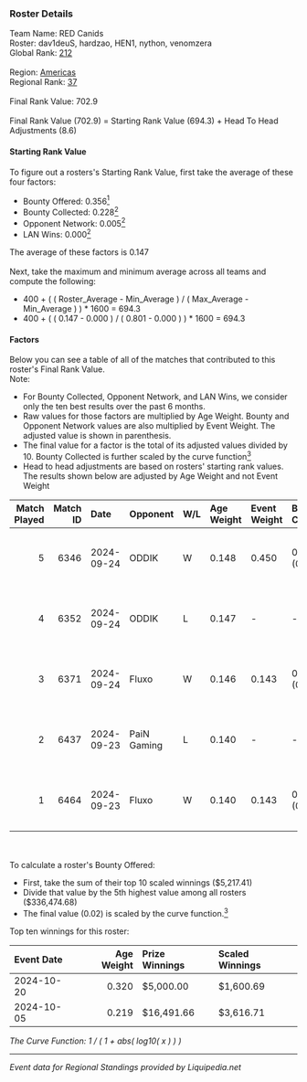 ### Roster Details<br />
Team Name: RED Canids<br />
Roster: dav1deuS, hardzao, HEN1, nython, venomzera<br />
Global Rank: [212](../standings_global.md)<br />
<br />
Region: [Americas]( ../standings_americas.md)<br />
Regional Rank: [37]( ../standings_americas.md)<br />
<br />
Final Rank Value:  702.9<br />
<br />
Final Rank Value (702.9) = Starting Rank Value (694.3) + Head To Head Adjustments (8.6)<br />

#### Starting Rank Value<br />
To figure out a rosters's Starting Rank Value, first take the average of these four factors:<br />
- Bounty Offered: 0.356[<sup>1</sup>](#table2)
- Bounty Collected: 0.228[<sup>2</sup>](#table1)
- Opponent Network: 0.005[<sup>2</sup>](#table1)
- LAN Wins: 0.000[<sup>2</sup>](#table1)

The average of these factors is 0.147<br />
<br />
Next, take the maximum and minimum average across all teams and compute the following:<br />
- 400 + ( ( Roster_Average - Min_Average ) / ( Max_Average - Min_Average ) ) * 1600 = 694.3
- 400 + ( ( 0.147 - 0.000 ) / ( 0.801 - 0.000 ) ) * 1600 = 694.3


#### Factors<br />
Below you can see a table of all of the matches that contributed to this roster's Final Rank Value.<br />
Note:<br />

- For Bounty Collected, Opponent Network, and LAN Wins, we consider only the ten best results over the past 6 months.
- Raw values for those factors are multiplied by Age Weight. Bounty and Opponent Network values are also multiplied by Event Weight. The adjusted value is shown in parenthesis.
- The final value for a factor is the total of its adjusted values divided by 10. Bounty Collected is further scaled by the curve function[<sup>3</sup>](#curveFunction)
- Head to head adjustments are based on rosters' starting rank values. The results shown below are adjusted by Age Weight and not Event Weight
<span id="table1"></span><br />


| Match Played | Match ID | Date       | Opponent    | W/L | Age Weight | Event Weight | Bounty Collected | Opponent Network | LAN Wins  | H2H Adj. | Roster                                     |
| -: | -: | :- | :- | :- | :- | :- | :- | :- | :- | -: | :- |
|            5 |     6346 | 2024-09-24 | ODDIK       | W   | 0.148      | 0.450        | 0.028 (0.002)    | 0.521 (0.035)    | 0 (0.000) |     3.08 | dav1deuS, hardzao, HEN1, nython, venomzera |
|            4 |     6352 | 2024-09-24 | ODDIK       | L   | 0.147      | -            | -                | -                | -         |    -1.58 | dav1deuS, hardzao, HEN1, nython, venomzera |
|            3 |     6371 | 2024-09-24 | Fluxo       | W   | 0.146      | 0.143        | 0.056 (0.001)    | 0.430 (0.009)    | 0 (0.000) |     3.62 | dav1deuS, gtw, HEN1, nython, venomzera     |
|            2 |     6437 | 2024-09-23 | PaiN Gaming | L   | 0.140      | -            | -                | -                | -         |    -0.02 | dav1deuS, gtw, HEN1, nython, venomzera     |
|            1 |     6464 | 2024-09-23 | Fluxo       | W   | 0.140      | 0.143        | 0.056 (0.001)    | 0.430 (0.009)    | 0 (0.000) |     3.47 | dav1deuS, gtw, HEN1, nython, venomzera     |

<br />
<span id="table2"></span><br />
To calculate a roster's Bounty Offered:<br />

- First, take the sum of their top 10 scaled winnings ($5,217.41)
- Divide that value by the 5th highest value among all rosters ($336,474.68)
- The final value (0.02) is scaled by the curve function.[<sup>3</sup>](#curveFunction)

Top ten winnings for this roster:<br />

| Event Date | Age Weight | Prize Winnings | Scaled Winnings |
| :- | -: | :- | :- |
| 2024-10-20 |      0.320 | $5,000.00      | $1,600.69       |
| 2024-10-05 |      0.219 | $16,491.66     | $3,616.71       |


<span id="curveFunction"></span>_The Curve Function: 1 / ( 1 + abs( log10( x ) ) )_<br />

---
_Event data for Regional Standings provided by Liquipedia.net_<br />
